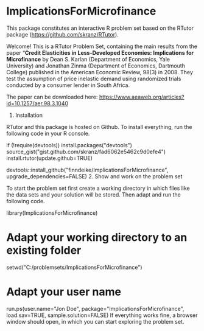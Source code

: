 # ImplicationsForMicrofinance
This package constitutes an interactive R problem set based on the RTutor package (https://github.com/skranz/RTutor).

Welcome! This is a RTutor Problem Set, containing the main results from the paper “**Credit Elasticities in Less-Developed Economies: Implications for Microfinance** by Dean S. Karlan (Department of Economics, Yale University) and Jonathan Zinma (Department of Economics, Dartmouth College) published in the American Economic Review, 98(3) in 2008. They test the assumption of price inelastic demand using randomized trials conducted by a consumer lender in South Africa. 

The paper can be downloaded here: https://www.aeaweb.org/articles?id=10.1257/aer.98.3.1040

1. Installation

RTutor and this package is hosted on Github. To install everything, run the following code in your R console.

if (!require(devtools))
  install.packages("devtools")
source_gist("gist.github.com/skranz/fad6062e5462c9d0efe4")
install.rtutor(update.github=TRUE)

devtools::install_github("finndeike/ImplicationsForMicrofinance", upgrade_dependencies=FALSE)
2. Show and work on the problem set

To start the problem set first create a working directory in which files like the data sets and your solution will be stored. Then adapt and run the following code.

library(ImplicationsForMicrofinance)

# Adapt your working directory to an existing folder
setwd("C:/problemsets/ImplicationsForMicrofinance")
# Adapt your user name
run.ps(user.name="Jon Doe", package="ImplicationsForMicrofinance",
       load.sav=TRUE, sample.solution=FALSE)
If everything works fine, a browser window should open, in which you can start exploring the problem set.
